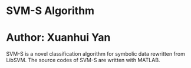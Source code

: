# SVM-S Algorithm
# Author: Xuanhui Yan
SVM-S is a novel classification algorithm for symbolic data rewritten from LibSVM. 
The source codes of SVM-S are written with MATLAB.
